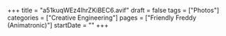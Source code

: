 +++
title = "a51kuqWEz4lhrZKiBEC6.avif"
draft = false
tags = ["Photos"]
categories = ["Creative Engineering"]
pages = ["Friendly Freddy (Animatronic)"]
startDate = ""
+++
